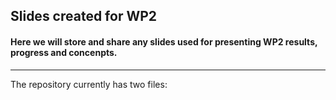 ## Slides created for WP2
#### Here we will store and share any slides used for presenting WP2 results, progress and concenpts.
---
The repository currently has two files:
